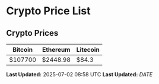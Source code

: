 # Crypto Price List

## Crypto Prices
| Bitcoin | Ethereum | Litecoin |
| ------- | -------- | -------- |
| $107700 | $2448.98 | $84.3 |
**Last Updated:** 2025-07-02 08:58 UTC
**Last Updated:** $DATE$
